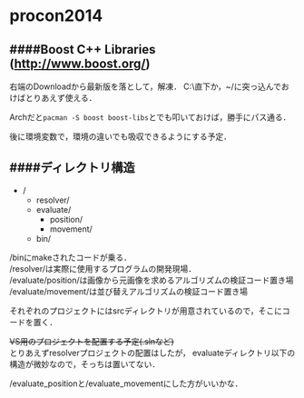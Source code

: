 ﻿procon2014
=================

####Boost C++ Libraries (http://www.boost.org/)
-------------------
右端のDownloadから最新版を落として，解凍．
C:\直下か，~/に突っ込んでおけばとりあえず使える．

Archだと`pacman -S boost boost-libs`とでも叩いておけば，勝手にパス通る．

後に環境変数で，環境の違いでも吸収できるようにする予定．


####ディレクトリ構造
----------------
* /
    * resolver/
    * evaluate/
        * position/
        * movement/
    * bin/

/binにmakeされたコードが乗る．  
/resolver/は実際に使用するプログラムの開発現場．  
/evaluate/position/は画像から元画像を求めるアルゴリズムの検証コード置き場  
/evaluate/movement/は並び替えアルゴリズムの検証コード置き場  

それぞれのプロジェクトにはsrcディレクトリが用意されているので，そこにコードを置く．

~~VS用のプロジェクトを配置する予定(.slnなど)~~  
とりあえずresolverプロジェクトの配置はしたが，
evaluateディレクトリ以下の構造が微妙なので，そっちは置いてない．

/evaluate_positionと/evaluate_movementにした方がいいかな．



